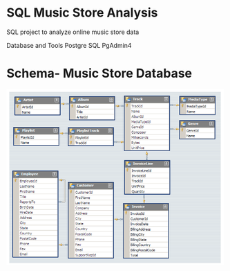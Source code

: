 # SQL Music Store Analysis
SQL project to analyze online music store data

Database and Tools
Postgre SQL
PgAdmin4

# Schema- Music Store Database
 ![Image Alt](https://github.com/Pankajcsakhare/SQL_Music_Store_Analysis/blob/4e33a9082cbdd6116d5b698c1e1283e1ce9291de/MusicDatabaseSchema.png)


